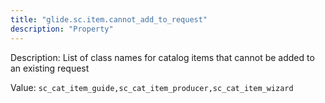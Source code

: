```yaml
---
title: "glide.sc.item.cannot_add_to_request"
description: "Property"
---
```


Description: List of class names for catalog items that cannot be added to an existing request

Value: `sc_cat_item_guide,sc_cat_item_producer,sc_cat_item_wizard`
